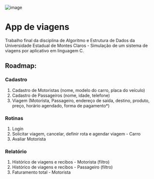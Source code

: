 ![image](https://github.com/user-attachments/assets/4d0a7339-e7cc-439e-b557-7efd0d757a42)

# App de viagens
Trabalho final da disciplina de Algoritmo e Estrutura de Dados da Universidade Estadual de Montes Claros - Simulação de um sistema de viagens por aplicativo em linguagem C.

## Roadmap:
### Cadastro
1. Cadastro de Motoristas (nome, modelo do carro, placa do veículo)
2. Cadastro de Passageiros (nome, idade, telefone)
3. Viagem (Motorista, Passageiro, endereço de saída, destino, produto, preço, horário agendado, forma de pagamento*)

### Rotinas
1. Login 
2. Solicitar viagem, cancelar, definir rota e agendar viagem - Carro
3. Avaliar Motorista

### Relatório
1. Histórico de viagens e recibos - Motorista (filtro)
2. Histórico de viagens e recibos - Passageiro (filtro)
3. Faturamento total - Motorista



